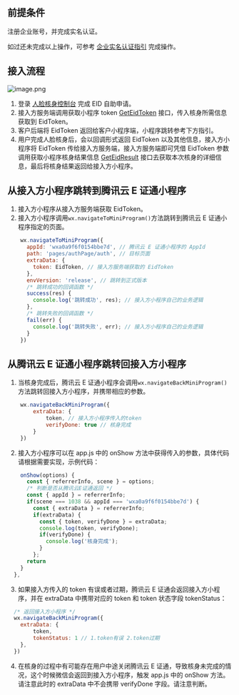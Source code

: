 ## 前提条件
注册企业账号，并完成实名认证。

如过还未完成以上操作，可参考 [企业实名认证指引](https://cloud.tencent.com/document/product/378/10496) 完成操作。

## 接入流程

![image.png](https://ai-sdk-release-1254418846.cos.ap-guangzhou.myqcloud.com/image/dongjh/eid_77f519b8-eda0-441d-9740-082c4615507b.png)

1. 登录 [人脸核身控制台](https://console.cloud.tencent.com/faceid) 完成 EID 自助申请。
2. 接入方服务端调用获取小程序 token [GetEidToken](https://cloud.tencent.com/document/product/1007/54089) 接口，传入核身所需信息获取到 EidToken。
3. 客户后端将 EidToken 返回给客户小程序端，小程序跳转参考下方指引。
4. 用户完成人脸核身后，会以回调形式返回 EidToken 以及其他信息，接入方小程序将 EidToken 传给接入方服务端，接入方服务端即可凭借 EidToken 参数调用获取小程序核身结果信息 [GetEidResult](https://cloud.tencent.com/document/product/1007/54090) 接口去获取本次核身的详细信息，最后将核身结果返回给接入方小程序。

## 从接入方小程序跳转到腾讯云 E 证通小程序

1. 接入方小程序从接入方服务端获取 EidToken。
2. 接入方小程序调用`wx.navigateToMiniProgram()`方法跳转到腾讯云 E 证通小程序指定的页面。

```javascript
    wx.navigateToMiniProgram({
      appId: 'wxa0a9f6f0154bbe7d', // 腾讯云 E 证通小程序的 AppId
      path: 'pages/authPage/auth', // 目标页面
      extraData: {
        token: EidToken, // 接入方服务端获取的 EidToken
      },
      envVersion: 'release', // 跳转到正式版本
      /* 跳转成功的回调函数 */
      success(res) {
        console.log('跳转成功', res); // 接入方小程序自己的业务逻辑
      },
      /* 跳转失败的回调函数 */
      fail(err) {
        console.log('跳转失败', err); // 接入方小程序自己的业务逻辑
      }
    })
``` 

## 从腾讯云 E 证通小程序跳转回接入方小程序
1. 当核身完成后，腾讯云 E 证通小程序会调用`wx.navigateBackMiniProgram()`方法跳转回接入方小程序，并携带相应的参数。

```javascript
    wx.navigateBackMiniProgram({
        extraData: {
            token, // 接入方小程序传入的token
            verifyDone: true // 核身完成
        }
    })
``` 

2. 接入方小程序可以在 app.js 中的 onShow 方法中获得传入的参数，具体代码请根据需要实现，示例代码：

```javascript
    onShow(options) {
      const { referrerInfo, scene } = options;
      /* 判断是否从腾讯云E证通返回 */
      const { appId } = referrerInfo;
      if(scene === 1038 && appId === 'wxa0a9f6f0154bbe7d') {
        const { extraData } = referrerInfo;
        if(extraData) {
          const { token, verifyDone } = extraData;
          console.log(token, verifyDone);
          if(verifyDone) {
            console.log('核身完成');
          } 
        };
      return
    }
  },
``` 

3. 如果接入方传入的 token 有误或者过期，腾讯云 E 证通会返回接入方小程序，并在 extraData 中携带对应的 token 和 token 状态字段 tokenStatus：

```javascript
  /* 返回接入方小程序 */
  wx.navigateBackMiniProgram({
    extraData: {
        token,
        tokenStatus: 1 // 1.token有误 2.token过期
    },
  })
``` 

4. 在核身的过程中有可能存在用户中途关闭腾讯云 E 证通，导致核身未完成的情况，这个时候微信会返回到接入方小程序，触发 app.js 中的 onShow 方法。请注意此时的 extraData 中不会携带 verifyDone 字段。请注意判断。
